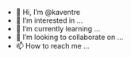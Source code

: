 - 👋 Hi, I’m @kaventre
- 👀 I’m interested in ...
- 🌱 I’m currently learning ...
- 💞️ I’m looking to collaborate on ...
- 📫 How to reach me ...

<!---
kaventre/kaventre is a ✨ special ✨ repository because its `README.md` (this file) appears on your GitHub profile.
You can click the Preview link to take a look at your changes.
--->

